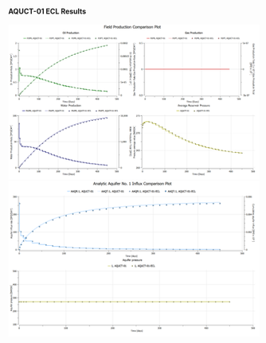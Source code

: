 #### AQUCT-01 ECL Results

![](ECL/AQUCT-01-Field_Production_Comparison_Plot.png)
![](ECL/AQUCT-01-Analytic_Aquifer_No_1_Influx_Comparison_Plot.png)

